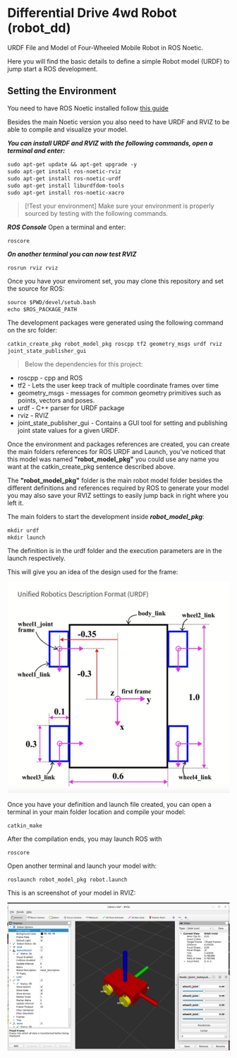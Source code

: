 # Differential Drive 4wd Robot (robot_dd)
URDF File and Model of Four-Wheeled Mobile Robot in ROS Noetic.

Here you will find the basic details to define a simple Robot model (URDF) to jump start a ROS development.

## Setting the Environment
You need to have ROS Noetic installed follow [this guide](http://wiki.ros.org/noetic/Installation/Ubuntu)

Besides the main Noetic version you also need to have URDF and RVIZ to be able to compile and visualize your model.

***You can install URDF and RVIZ with the following commands, open a terminal and enter:***
```
sudo apt-get update && apt-get upgrade -y
sudo apt-get install ros-noetic-rviz
sudo apt-get install ros-noetic-urdf
sudo apt-get install liburdfdom-tools
sudo apt-get install ros-noetic-xacro
```

>[!Test your environment]
>Make sure your environment is properly sourced by testing with the following commands.

***ROS Console***
Open a terminal and enter:
```
roscore
```

***On another terminal you can now test RVIZ***
```
rosrun rviz rviz
```

Once you have your enviroment set, you may clone this repository and set the source for ROS:
```
source $PWD/devel/setub.bash
echo $ROS_PACKAGE_PATH
```

The development packages were generated using the following command on the src folder:
```
catkin_create_pkg robot_model_pkg roscpp tf2 geometry_msgs urdf rviz joint_state_publisher_gui
```

> Below the dependencies for this project:
* roscpp - cpp and ROS
* tf2 - Lets the user keep track of multiple coordinate frames over time
* geometry_msgs - messages for common geometry primitives such as points, vectors and poses.
* urdf - C++ parser for URDF package
* rviz - RVIZ
* joint_state_publisher_gui - Contains a GUI tool for setting and publishing joint state values for a given URDF.

Once the environment and packages references are created, you can create the main folders references for ROS URDF and Launch, you've noticed that this model was named **"robot_model_pkg"** you could use any name you want at the catkin_create_pkg sentence described above.

The **"robot_model_pkg"** folder is the main robot model folder besides the different definitions and references required by ROS to generate your model you may also save your RVIZ settings to easily jump back in right where you left it. 

The main folders to start the development inside ***robot_model_pkg***:
```
mkdir urdf
mkdir launch
```

The definition is in the urdf folder and the execution parameters are in the launch respectively.

This will give you an idea of the design used for the frame:

![This is an image to aid in the file definition](/assets/4wd_design.png)


Once you have your definition and launch file created, you can open a terminal in your main folder location and compile your model:
```
catkin_make
```

After the compilation ends, you may launch ROS with
```
roscore
```

Open another terminal and launch your model with:
```
roslaunch robot_model_pkg robot.launch
```

This is an screenshot of your model in RVIZ:

![This is your model](/assets/rviz.png)

